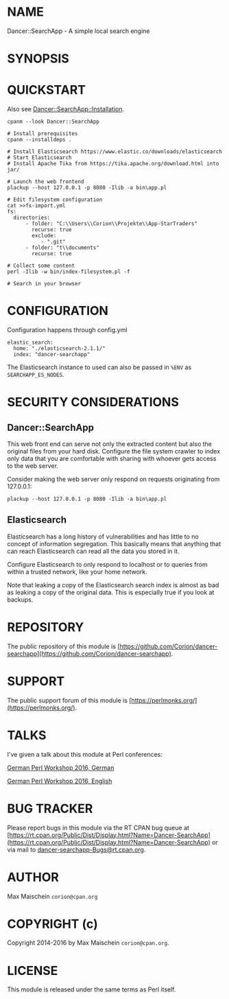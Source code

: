 # NAME

Dancer::SearchApp - A simple local search engine

# SYNOPSIS

# QUICKSTART

Also see [Dancer::SearchApp::Installation](https://metacpan.org/pod/Dancer::SearchApp::Installation).

    cpanm --look Dancer::SearchApp
    
    # Install prerequisites
    cpanm --installdeps .

    # Install Elasticsearch https://www.elastic.co/downloads/elasticsearch
    # Start Elasticsearch
    # Install Apache Tika from https://tika.apache.org/download.html into jar/

    # Launch the web frontend
    plackup --host 127.0.0.1 -p 8080 -Ilib -a bin\app.pl

    # Edit filesystem configuration
    cat >>fs-import.yml
    fs:
      directories:
          - folder: "C:\\Users\\Corion\\Projekte\\App-StarTraders"
            recurse: true
            exclude:
               - ".git"
          - folder: "t\\documents"
            recurse: true

    # Collect some content
    perl -Ilib -w bin/index-filesystem.pl -f

    # Search in your browser

# CONFIGURATION

Configuration happens through config.yml

    elastic_search:
      home: "./elasticsearch-2.1.1/"
      index: "dancer-searchapp"

The Elasticsearch instance to used can also be passed in `%ENV`
as `SEARCHAPP_ES_NODES`.

# SECURITY CONSIDERATIONS

## Dancer::SearchApp

This web front end can serve not only the extracted content but also
the original files from your hard disk. Configure the file system crawler
to index only data that you are comfortable with sharing with whoever
gets access to the web server.

Consider making the web server only respond on requests originating from
127.0.0.1:

    plackup --host 127.0.0.1 -p 8080 -Ilib -a bin\app.pl

## Elasticsearch

Elasticsearch has a long history of vulnerabilities and has little to no
concept of information segregation. This basically means that anything that
can reach Elasticsearch can read all the data you stored in it.

Configure Elasticsearch to only respond to localhost or to queries from
within a trusted network, like your home network.

Note that leaking a copy of the Elasticsearch search index is almost as
bad as leaking a copy of the original data. This is especially true if you
look at backups.

# REPOSITORY

The public repository of this module is
[https://github.com/Corion/dancer-searchapp](https://github.com/Corion/dancer-searchapp).

# SUPPORT

The public support forum of this module is
[https://perlmonks.org/](https://perlmonks.org/).

# TALKS

I've given a talk about this module at Perl conferences:

[German Perl Workshop 2016, German](http://corion.net/talks/dancer-searchapp/dancer-searchapp.de.html)

[German Perl Workshop 2016, English](http://corion.net/talks/dancer-searchapp/dancer-searchapp.en.html)

# BUG TRACKER

Please report bugs in this module via the RT CPAN bug queue at
[https://rt.cpan.org/Public/Dist/Display.html?Name=Dancer-SearchApp](https://rt.cpan.org/Public/Dist/Display.html?Name=Dancer-SearchApp)
or via mail to [dancer-searchapp-Bugs@rt.cpan.org](https://metacpan.org/pod/dancer-searchapp-Bugs@rt.cpan.org).

# AUTHOR

Max Maischein `corion@cpan.org`

# COPYRIGHT (c)

Copyright 2014-2016 by Max Maischein `corion@cpan.org`.

# LICENSE

This module is released under the same terms as Perl itself.
